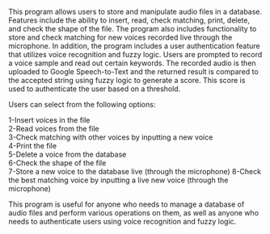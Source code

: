 This program allows users to store and manipulate audio files in a database. Features include the ability to insert, read, check matching, print, delete, and check the shape of the file. The program also includes functionality to store and check matching for new voices recorded live through the microphone. In addition, the program includes a user authentication feature that utilizes voice recognition and fuzzy logic. Users are prompted to record a voice sample and read out certain keywords. The recorded audio is then uploaded to Google Speech-to-Text and the returned result is compared to the accepted string using fuzzy logic to generate a score. This score is used to authenticate the user based on a threshold.


Users can select from the following options:

1-Insert voices in the file  
2-Read voices from the file  
3-Check matching with other voices by inputting a new voice  
4-Print the file  
5-Delete a voice from the database  
6-Check the shape of the file  
7-Store a new voice to the database live (through the microphone) 
8-Check the best matching voice by inputting a live new voice (through the microphone)  


This program is useful for anyone who needs to manage a database of audio files and perform various operations on them, as well as anyone who needs to authenticate users using voice recognition and fuzzy logic.
